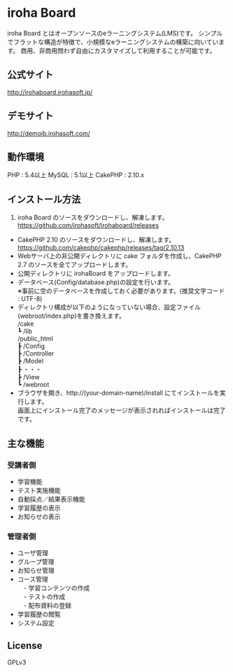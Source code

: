 # iroha Board

iroha Board とはオープンソースのeラーニングシステム(LMS)です。
シンプルでフラットな構造が特徴で、小規模なeラーニングシステムの構築に向いています。
商用、非商用問わず自由にカスタマイズして利用することが可能です。

## 公式サイト
http://irohaboard.irohasoft.jp/

## デモサイト
http://demoib.irohasoft.com/

## 動作環境
PHP : 5.4以上
MySQL : 5.1以上
CakePHP : 2.10.x

## インストール方法
1. iroha Board のソースをダウンロードし、解凍します。
https://github.com/irohasoft/irohaboard/releases
* CakePHP 2.10 のソースをダウンロードし、解凍します。
https://github.com/cakephp/cakephp/releases/tag/2.10.13
* Webサーバ上の非公開ディレクトリに cake フォルダを作成し、CakePHP 2.7 のソースを全てアップロードします。
* 公開ディレクトリに irohaBoard をアップロードします。
* データベース(Config/database.php)の設定を行います。  
  ※事前に空のデータベースを作成しておく必要があります。(推奨文字コード : UTF-8)  
* ディレクトリ構成が以下のようになっていない場合、設定ファイル(webroot/index.php)を書き換えます。  
/cake  
┗ /lib  
/public_html  
┣ /Config  
┣ /Controller  
┣ /Model  
┣ ・・・  
┣ /View  
┗ /webroot  
* ブラウザを開き、http://(your-domain-name)/install にてインストールを実行します。  
画面上にインストール完了のメッセージが表示されればインストールは完了です。

## 主な機能
### 受講者側
* 学習機能
* テスト実施機能
* 自動採点／結果表示機能
* 学習履歴の表示
* お知らせの表示

### 管理者側
* ユーザ管理
* グループ管理
* お知らせ管理
* コース管理  
　- 学習コンテンツの作成  
　- テストの作成  
　- 配布資料の登録  
* 学習履歴の閲覧
* システム設定
  

## License
GPLv3
